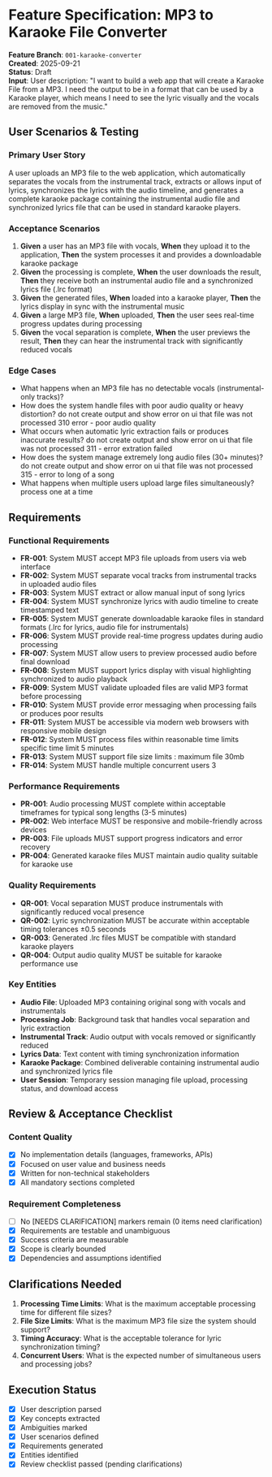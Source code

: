 # Feature Specification: MP3 to Karaoke File Converter

**Feature Branch**: `001-karaoke-converter`  
**Created**: 2025-09-21  
**Status**: Draft  
**Input**: User description: "I want to build a web app that will create a Karaoke File from a MP3. I need the output to be in a format that can be used by a Karaoke player, which means I need to see the lyric visually and the vocals are removed from the music."

## User Scenarios & Testing

### Primary User Story
A user uploads an MP3 file to the web application, which automatically separates the vocals from the instrumental track, extracts or allows input of lyrics, synchronizes the lyrics with the audio timeline, and generates a complete karaoke package containing the instrumental audio file and synchronized lyrics file that can be used in standard karaoke players.

### Acceptance Scenarios
1. **Given** a user has an MP3 file with vocals, **When** they upload it to the application, **Then** the system processes it and provides a downloadable karaoke package
2. **Given** the processing is complete, **When** the user downloads the result, **Then** they receive both an instrumental audio file and a synchronized lyrics file (.lrc format)
3. **Given** the generated files, **When** loaded into a karaoke player, **Then** the lyrics display in sync with the instrumental music
4. **Given** a large MP3 file, **When** uploaded, **Then** the user sees real-time progress updates during processing
5. **Given** the vocal separation is complete, **When** the user previews the result, **Then** they can hear the instrumental track with significantly reduced vocals

### Edge Cases
- What happens when an MP3 file has no detectable vocals (instrumental-only tracks)?
- How does the system handle files with poor audio quality or heavy distortion? do not create output and show error on ui that file was not processed  310 error - poor audio quality 
- What occurs when automatic lyric extraction fails or produces inaccurate results? do not create output and show error on ui that file was not processed 311 - error extration failed
- How does the system manage extremely long audio files (30+ minutes)? do not create output and show error on ui that file was not processed 315 - error to long of a song 
- What happens when multiple users upload large files simultaneously? process one at a time   

## Requirements

### Functional Requirements
- **FR-001**: System MUST accept MP3 file uploads from users via web interface
- **FR-002**: System MUST separate vocal tracks from instrumental tracks in uploaded audio files
- **FR-003**: System MUST extract or allow manual input of song lyrics
- **FR-004**: System MUST synchronize lyrics with audio timeline to create timestamped text
- **FR-005**: System MUST generate downloadable karaoke files in standard formats (.lrc for lyrics, audio file for instrumentals)
- **FR-006**: System MUST provide real-time progress updates during audio processing
- **FR-007**: System MUST allow users to preview processed audio before final download
- **FR-008**: System MUST support lyrics display with visual highlighting synchronized to audio playback
- **FR-009**: System MUST validate uploaded files are valid MP3 format before processing
- **FR-010**: System MUST provide error messaging when processing fails or produces poor results
- **FR-011**: System MUST be accessible via modern web browsers with responsive mobile design
- **FR-012**: System MUST process files within reasonable time limits specific time limit 5 minutes 
- **FR-013**: System MUST support file size limits : maximum file 30mb
- **FR-014**: System MUST handle multiple concurrent users 3

### Performance Requirements
- **PR-001**: Audio processing MUST complete within acceptable timeframes for typical song lengths (3-5 minutes)
- **PR-002**: Web interface MUST be responsive and mobile-friendly across devices
- **PR-003**: File uploads MUST support progress indicators and error recovery
- **PR-004**: Generated karaoke files MUST maintain audio quality suitable for karaoke use

### Quality Requirements
- **QR-001**: Vocal separation MUST produce instrumentals with significantly reduced vocal presence
- **QR-002**: Lyric synchronization MUST be accurate within acceptable timing tolerances  ±0.5 seconds
- **QR-003**: Generated .lrc files MUST be compatible with standard karaoke players
- **QR-004**: Output audio quality MUST be suitable for karaoke performance use

### Key Entities
- **Audio File**: Uploaded MP3 containing original song with vocals and instrumentals
- **Processing Job**: Background task that handles vocal separation and lyric extraction
- **Instrumental Track**: Audio output with vocals removed or significantly reduced
- **Lyrics Data**: Text content with timing synchronization information
- **Karaoke Package**: Combined deliverable containing instrumental audio and synchronized lyrics file
- **User Session**: Temporary session managing file upload, processing status, and download access

## Review & Acceptance Checklist

### Content Quality
- [x] No implementation details (languages, frameworks, APIs)
- [x] Focused on user value and business needs
- [x] Written for non-technical stakeholders
- [x] All mandatory sections completed

### Requirement Completeness
- [ ] No [NEEDS CLARIFICATION] markers remain (0 items need clarification)
- [x] Requirements are testable and unambiguous  
- [x] Success criteria are measurable
- [x] Scope is clearly bounded
- [x] Dependencies and assumptions identified

## Clarifications Needed
1. **Processing Time Limits**: What is the maximum acceptable processing time for different file sizes?
2. **File Size Limits**: What is the maximum MP3 file size the system should support?
3. **Timing Accuracy**: What is the acceptable tolerance for lyric synchronization timing?
4. **Concurrent Users**: What is the expected number of simultaneous users and processing jobs?

## Execution Status

- [x] User description parsed
- [x] Key concepts extracted
- [x] Ambiguities marked
- [x] User scenarios defined
- [x] Requirements generated
- [x] Entities identified
- [x] Review checklist passed (pending clarifications)